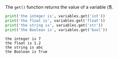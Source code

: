 The `get()` function returns the value of a variable (___1___).

```py
print('the integer is', variables.get('int'))
print('the float is', variables.get('float'))
print('the string is', variables.get('str'))
print('the Boolean is', variables.get('bool'))
```

```
the integer is 7
the float is 1.2
the string is abc
the Boolean is True
```
